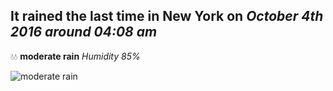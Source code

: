 ## It rained the last time in New York on *October 4th 2016 around 04:08 am*
💧💧  **moderate rain** *Humidity 85%*

![moderate rain](http://openweathermap.org/img/w/10n.png)
